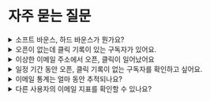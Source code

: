 # 자주 묻는 질문

<details>

<summary>소프트 바운스, 하드 바운스가 뭔가요?</summary>

#### 이메일을 보낸다고 모두 잘 도착하는 것은 아닙니다. 일부는 도착하지 않기도 하죠.  <a href="#bounce" id="bounce"></a>

이메일이 발송 실패되는 경우를 '반송, 바운스(Bounce)'라고 합니다. 바운스는 발송 실패 원인에 따라 '소프트 바운스(Soft bounce)'와 '하드 바운스(Hard bounce)'로 나뉩니다.&#x20;

* 소프트 바운스: 이메일을 일시적으로 전달할 수 없는 경우입니다.
* 하드 바운스: 구독자의 이메일 계정 상태가 이메일을 영구적으로 수신할 수 없는 경우입니다. (예: 탈퇴한 이메일 계정, 유효하지 않은 이메일 주소 등)

바운스와 관련한 자세한 내용은 [#bounce](../email/analytics/email-detailed-statistics.md#bounce "mention")도움말에서 확인할 수 있습니다.

</details>

<details>

<summary>오픈이 없는데 클릭 기록이 있는 구독자가 있어요.</summary>

스티비의 \[오픈]은 구독자가 이메일을 열어본 경우에 추적됩니다. 다만 종종 \[오픈] 기록은 없으나 \[클릭] 기록은 있는 구독자가 존재할 수 있습니다. 이런 경우는 크게 두 가지 경우를 의심해 볼 수 있습니다.

#### 이메일 본문에 삽입된 추적용 이미지가 로드되지 않았습니다.

스티비에서는 \[오픈] 추적을 위해 이메일 본문에 추적용 이미지를 삽입합니다. 대부분 문제가 없지만 종종 일부 수신 환경(예: 기업 메일, 아웃룩 등)에서는 임의로 추적용 이미지를 이메일 본문을 불러오는 과정에서 로드하지 않는 경우가 있습니다. 또는 종종 사용자의 설정에 따라 이미지를 불러오지 않는 경우도 있습니다. 이런 경우 실제로 구독자가 이메일을 열어봤지만, 추적용 이미지를 불러오지 않았기 때문에 \[오픈] 기록이 추적되지 않을 수 있습니다.

\[오픈] 추적은 이루어지지 않았지만 실제로 구독자가 이메일을 열어본 경우이기 때문에 \[클릭] 기록은 존재합니다.

#### 수신 서비스의 스팸 봇이 이메일 콘텐츠를 검사하는 과정에서 링크를 클릭했습니다.

수신 서비스(예: G메일, 네이버 등)들에서는 이메일 수신자에게 스팸 메일이 전달되지 않도록 자체적인 스팸 필터링 시스템을 통해 이메일이 스팸인지 아닌지를 판단합니다. 이때 이메일 내용의 스팸성 여부를 판단하기 위해 스팸 봇이 이메일 내 링크를 클릭할 수 있습니다. 이 경우 실제 구독자의 \[클릭]이 아니지만 \[클릭]으로 추적합니다.

스팸 봇에 의한 \[클릭] 추적을 방지하기 위해 주기적으로 \[클릭] 기록을 확인하여 분류 기준을 업데이트하고 있습니다. 정확한 통계를 제공할 수 있도록 계속해서 노력하겠습니다.

</details>

<details>

<summary>이상한 이메일 주소에서 오픈, 클릭이 일어났어요</summary>

이메일을 보내고 나서 오픈, 클릭 기록을 확인했을 때 정상적이지 않은 도메인을 사용하는 구독자 임에도 불구하고 오픈, 클릭 기록이 존재하는 경우가 있습니다. 보통 이 문제는 대부분의 사람들이 많이 사용하는 도메인(예: gmail.com, naver.com)과 비슷한 도메인(예:gmai.com, nacer.com 등)을 사용하는 구독자인 경우가 많습니다.\
\
일반적으로 많이 사용하는 도메인과 비슷한 도메인을 특정 목적으로 구입해서 이 도메인을 사용하는 이메일 주소로 이메일 수신이 가능하도록 설정해 두는 경우가 있습니다. 비슷한 도메인을 구입해서 수신이 가능하도록 설정하는 목적은 스팸성 이메일 발송 또는 특정 정보 수집을 위한 목적 등 원인은 다양할 수 있습니다.&#x20;

따라서 정상적이지 않은 것으로 판단되는 이메일 주소는 [수신거부](../list/adding-managing-subscriber/manage-unsubscribe.md) 처리하거나 주소록에서 [완전히 삭제해](../list/adding-managing-subscriber/modify-subscriber-info.md#h_01gfaz23xcpzghh2cbps07sm97) 앞으로 이메일이 발송되지 않도록 조치하는 것이 좋습니다.

</details>

<details>

<summary>일정 기간 동안 오픈, 클릭 기록이 없는 구독자를 확인하고 싶어요.</summary>

일정 기간 동안 오픈, 클릭 기록이 없는 구독자를 확인하는 방법은 두 가지가 있습니다. 하나는 주소록에서 직접 \[필터]해서 확인하는 방법이고, 나머지 하나는 \[세그먼트] 기능을 활용하는 방법입니다.

#### **주소록** [**필터**](../list/adding-managing-subscriber/search-subscriber.md#h_01gfaq4wa1nv0gyyzg029acycy) **기능 활용하기**

1. 확인하고 싶은 \[주소록]을 선택합니다.
2. \[필터 → 구독자 활동: 오픈 안함, 클릭 안함]을 선택해 조회합니다.

#### [**세그먼트**](../list/classify-subscribers/how-to-use-segment.md) **기능 활용하기**

💬 이 내용은 **프로, 엔터프라이즈 요금제**에 해당하는 도움말입니다.

1. 확인하고 싶은 \[주소록]을 선택합니다.
2. \[주소록 → 세그먼트 → 새로 만들기]를 눌러 세그먼트를 생성합니다.
3. '구독자 활동'에서 '오픈 안함, 클릭 안함'을 조건으로 구독자를 필터해 조회합니다.

</details>

<details>

<summary>이메일 통계는 얼마 동안 추적되나요?</summary>

이메일 통계는 계속해서 집계되며 따로 정해진 기간은 없습니다.\
\
&#xNAN;**\*주의:** 이메일을 발송한 뒤에 구독자 정보를 삭제하게 된다면 통계 기록에 문제가 생길 수 있습니다. 스티비의 이메일 통계는 구독자를 기준으로 기록됩니다. 오픈, 클릭 이벤트가 발생했을 때 기록할 구독자 정보가 주소록에 존재하지 않는다면 통계를 기록할 대상이 사라져 결과 표시에 문제가 발생합니다.

</details>

<details>

<summary>다른 사용자의 이메일 지표를 확인할 수 있나요?</summary>

나와 비슷한 다른 스티비 사용자들의 평균 이메일 성과를 확인하여 이메일 마케팅 성과 지표를 분석할 수 있습니다. [통계 벤치마크](https://benchmark.stibee.com/)를 참고해 주세요.

</details>

